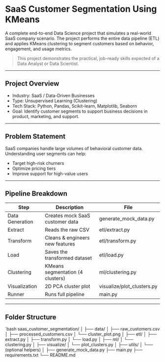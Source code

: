 # SaaS Customer Segmentation Using KMeans

A complete end-to-end Data Science project that simulates a real-world SaaS company scenario. The project performs the entire data pipeline (ETL) and applies KMeans clustering to segment customers based on behavior, engagement, and usage metrics.

> This project demonstrates the practical, job-ready skills expected of a Data Analyst or Data Scientist.

---

## Project Overview

- Industry: SaaS / Data-Driven Businesses
- Type: Unsupervised Learning (Clustering)
- Tech Stack: Python, Pandas, Scikit-learn, Matplotlib, Seaborn
- Goal: Identify customer segments to support business decisions in product, marketing, and support.

---

## Problem Statement

SaaS companies handle large volumes of behavioral customer data. Understanding user segments can help:
- Target high-risk churners
- Optimize pricing tiers
- Improve support for high-value users

---

## Pipeline Breakdown

| Step | Description | File |
|------|-------------|------|
| Data Generation | Creates mock SaaS customer data | generate_mock_data.py |
| Extract | Reads the raw CSV | etl/extract.py |
| Transform | Cleans & engineers new features | etl/transform.py |
| Load | Saves the transformed dataset | etl/load.py |
| Clustering | KMeans segmentation (4 clusters) | ml/clustering.py |
| Visualization | 2D PCA cluster plot | visualize/plot_clusters.py |
| Runner | Runs full pipeline | main.py |

---

## Folder Structure

`bash
saas_customer_segmentation/
│
├── data/
│   ├── raw_customers.csv
│   ├── processed_customers.csv
│   └── cluster_plot.png
│
├── etl/
│   ├── extract.py
│   ├── transform.py
│   └── load.py
│
├── ml/
│   └── clustering.py
│
├── visualize/
│   └── plot_clusters.py
│
├── utils/
│   └── (optional helpers)
│
├── generate_mock_data.py
├── main.py
├── requirements.txt
└── README.md